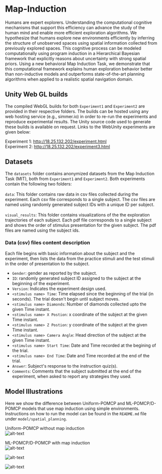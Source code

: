 # Map-Induction

Humans are expert explorers. Understanding the computational cognitive mechanisms that support this efficiency can advance the study of the human mind and enable more efficient exploration algorithms. 
We hypothesize that humans explore new environments efficiently by inferring the structure of unobserved spaces using spatial information collected from previously explored spaces. This cognitive process can be modeled computationally using program induction in a Hierarchical Bayesian framework that explicitly reasons about uncertainty with strong spatial priors. Using a new behavioral Map Induction Task, we demonstrate that this computational framework explains human exploration behavior better than non-inductive models and outperforms state-of-the-art planning algorithms when applied to a realistic spatial navigation domain. 

## Unity Web GL builds
The compiled WebGL builds for both `Experiment1` and `Experiment2` are provided in their respective folders. The builds can be hosted using any web hosting service (e.g., simmer.io) in order to re-run the experiments and reproduce experimental results. The Unity source code used to generate these builds is available on request. Links to the WebUnity experiments are given below: <br>

Experiment 1: http://18.25.132.202/experiment.html <br>
Experiment 2: http://18.25.132.202/experiment3.html <br> 


## Datasets
The `datasets` folder contains anonymized datasets from the Map Induction Task (MIT), both from `Experiment1` and `Experiment2`. Both experiments contain the following two folders: <br><br>
`data`: This folder contains raw data in csv files collected during the experiment. Each csv file corresponds to a single subject. The csv files are named using randomly generated subject IDs with a unique ID per subject.<br><br>
`visual_results`: This folder contains visualizations of the the exploration trajectories of each subject. Each pdf file corresponds to a single subject and shows the order of stimulus presentation for the given subject. The pdf files are named using the subject ids. 

### Data (csv) files content description <br>
Each file begins with basic information about the subject and the experiment, then lists the data from the practice stimuli and the test stimuli in the order of presentation to the subject. 

  - `Gender`: gender as reported by the subject. <br>
  - `ID`: randomly generated subject ID assigned to the subject at the beginning of the experiment. <br>
  - `Version`: Indicates the experiment design used. <br>
  - `<stimulus name> Time`: Time elapsed since the beginning of the trial (in seconds). The trial doesn't begin until subject moves.<br>
  - `<stimulus name> Diamonds`: Number of diamonds collected upto the given Time instant.<br>
  - `<stimulus name> X Postion`: x coordinate of the subject at the given Time instant.<br>
  - `<stimulus name> Z Postion`: y coordinate of the subject at the given Time instant.<br>
  - `<stimulus name> Camera Angle`: Head direction of the subject at the given Time instant.<br>  
  - `<stimulus name> Start Time`: Date and Time recorded at the begining of the trial.<br>
  - `<stimulus name> End Time`: Date and Time recorded at the end of the trial.<br>
  - `Answer`: Subject's response to the instruction quiz(s).<br>
  - `Comments`: Comments that the subject submitted at the end of the experiment, when asked to report any strategies they used.<br> 

## Model Illustrations
Here we show the difference between Uniform-POMCP and ML-POMCP/D-POMCP models that use map induction using simple environments. Instructions on how to run the model can be found in the `README.md` file under `model/spatial_planning`.

Uniform-POMCP without map induction <br>
![alt-text](model/illustrations/doublechain_Uniform.gif)

ML-POMCP/D-POMCP with map induction <br>
![alt-text](model/illustrations/doublechain.gif)

![alt-text](model/illustrations/tworoom.gif)

![alt-text](model/illustrations/lattice.gif)
